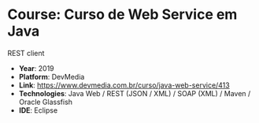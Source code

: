 # Course: Curso de Web Service em Java
REST client

- **Year**: 2019
- **Platform**: DevMedia
- **Link**: https://www.devmedia.com.br/curso/java-web-service/413
- **Technologies**: Java Web / REST (JSON / XML) / SOAP (XML) / Maven / Oracle Glassfish
- **IDE**: Eclipse
